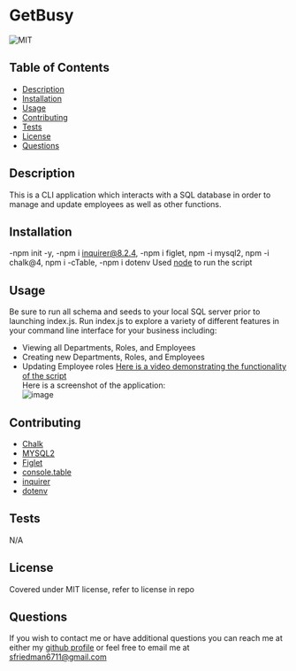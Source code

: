 # GetBusy
![MIT](https://img.shields.io/badge/license-MIT-green)
## Table of Contents
- [Description](#description)
- [Installation](#installation)
- [Usage](#usage)
- [Contributing](#contributing)
- [Tests](#tests)
- [License](#license)
- [Questions](#questions)
## Description
This is a CLI application which interacts with a SQL database in order to manage and update employees as well as other functions.
## Installation
-npm init -y, -npm i inquirer@8.2.4, -npm i figlet, npm -i mysql2, npm -i chalk@4, npm i -cTable, -npm i dotenv
Used [node](https://nodejs.org/en/) to run the script
## Usage
Be sure to run all schema and seeds to your local SQL server prior to launching index.js.
Run index.js to explore a variety of different features in your command line interface for your business including:
- Viewing all Departments, Roles, and Employees
- Creating new Departments, Roles, and Employees
- Updating Employee roles
[Here is a video demonstrating the functionality of the script](https://watch.screencastify.com/v/EErA4KXDXazBM1RAvVrP)<br>
Here is a screenshot of the application: <br> ![image](https://user-images.githubusercontent.com/123116188/225816148-dd08adc1-1287-4354-8a33-70645f69b717.png)

## Contributing
- [Chalk](https://github.com/chalk/chalk)
- [MYSQL2](https://github.com/sidorares/node-mysql2#readme)
- [Figlet](https://github.com/patorjk/figlet.js#readme)
- [console.table](https://github.com/bahmutov/console.table)
- [inquirer](https://github.com/SBoudrias/Inquirer.js#readme)
- [dotenv](https://github.com/motdotla/dotenv#readme)
## Tests
N/A
## License
Covered under MIT license, refer to license in repo
## Questions
If you wish to contact me or have additional questions you can reach me at either my [github profile](https://github.com/reverofsuturb) or feel free to email me at [sfriedman6711@gmail.com](mailto:sfriedman6711@gmail.com)
